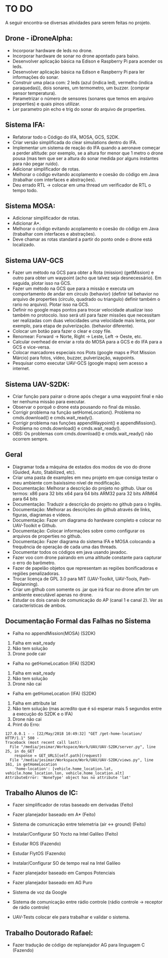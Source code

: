 # TO DO

A seguir encontra-se diversas atividades para serem feitas no projeto.

## Drone - iDroneAlpha:

* Incorporar hardware de leds no drone.
* Incorporar hardware de sonar no drone apontado para baixo.
* Desenvolver aplicação básica na Edison e Raspberry Pi para acender os leds.
* Desenvolver aplicação básica na Edison e Raspberry Pi para ler informações do sonar.
* Construir uma placa com: 2 leds (azul (indica led), vermelho (indica paraquedas)), dois sonares, um termometro, um buzzer. (comprar sensor temperatura).
* Parametrizar o número de sensores (sonares que temos em arquivo properties) e quais pinos utilizar.
* Ler parametro pin echo e trig do sonar do arquivo de properties.

## Sistema IFA:

* Refatorar todo o Código do IFA, MOSA, GCS, S2DK.
* Criar versão simplificada do clear simulations dentro do IFA.
* Implementar um sistema de reação do IFA quando a aeronave começar a perder altitude: por exemplo, se a altura for menor que 1 metro o drone pousa (mas tem que ser a altura do sonar medida por alguns instantes para não pegar ruído).
* Adicionar simplificador de rotas.
* Melhorar o código evitando acoplamento e coesão do código em Java (trabalhar com interfaces e abstrações).
* Deu errado RTL -> colocar em uma thread um verificador de RTL o tempo todo.

## Sistema MOSA:

* Adicionar simplificador de rotas.
* Adicionar A*.
* Melhorar o código evitando acoplamento e coesão do código em Java (trabalhar com interfaces e abstrações).
* Deve chamar as rotas standard a partir do ponto onde o drone está localizado.

## Sistema UAV-GCS

* Fazer um método na GCS para obter a Rota (mission) (getMission) e outro para obter um waypoint (acho que talvez seja desnecessário). Em seguida, plotar isso na GCS.
* Fazer um método na GCS que para a missão e executa um comportamento de andar em circulo (behavior) (definir tal behavior no arquivo de properties (circulo, quadrado ou triangulo) definir também o rario no arquivo). Plotar isso na GCS.
* Definir no google maps pontos para trocar velocidade atualizar isso também no protocolo. Isso será util para fazer missões que necessitam ser realizadas com duas velocidades uma velocidade mais lenta, por exemplo, para etapa de pulverização. (behavior diferente).
* Colocar um botão para fazer o clear e copy file.
* Renomear: Forward -> Norte, Right -> Leste, Left -> Oeste, etc.
* Calcular overhead de enviar a rota do MOSA para a GCS e do IFA para a GCS e vice-versa.
* Colocar marcadores especiais nos Plots (google maps e Plot Mission Márcio) para fotos, vídeo, buzzer, pulverização, waypoints.
* Pesquisar como executar UAV-GCS (google maps) sem acesso a internet.

## Sistema UAV-S2DK:

* Criar função para pairar o drone após chegar a uma waypoint final e não ter nenhuma missão para executar. 
* Observar o porquê o drone esta pousando no final da missão.
* Corrigir problema na função setHomeLocation(). Problema no cmds.download() e cmds.wait_ready().
* Corrigir problema nas funções appendWaypoint() e appendMission(). Problema no cmds.download() e cmds.wait_ready().
* OBS: Os problemas com cmds.download() e cmds.wait_ready() não ocorrem sempre.

## Geral

* Diagramar toda a máquina de estados dos modos de voo do drone (Guided, Auto, Stabilized, etc).
* Criar uma pasta de examples em meu projeto em que consiga testar o meu ambiente com baixíssimo nível de modificação. 
* Documentação: Melhorar a descrição do projeto no github.
    Usar os termos: 
        x86 para 32 bits
        x64 para 64 bits
        ARM32 para 32 bits
        ARM64 para 64 bits
* Documentação: Traduzir a descrição do projeto no github para o Inglês.
* Documentação: Melhorar as descrições do github através de links, figuras, diagramas e vídeos.
* Documentação: Fazer um diagrama do hardware completo e colocar no UAV-Toolkit e Github.
* Documentação: Colocar informações sobre como configurar os arquivos de properties no github.
* Documentação: Fazer diagrama do sistema IFA e MOSA colocando a frequência de operação de cada uma das threads.
* Documentar todos os códigos em java usando javadoc.
* Fazer voo com drone pairando em uma altitude constante para capturar o erro do barômetro.
* Fazer de papelão objetos que representam as regiões bonificadoras e regiões penalizadoras.
* Trocar licença de GPL 3.0 para MIT (UAV-Toolkit, UAV-Tools, Path-Replanning).
* Criar um github com somente os .jar que irá ficar no drone afim ter um ambiente executável apenas no drone.
* Estudar os dois canais de comunicação do AP (canal 1 e canal 2). Ver as características de ambos.

## Documentação Formal das Falhas no Sistema

* Falha no appendMission(MOSA) (S2DK)
1. Falha em wait_ready
2. Não tem solução
3. Drone pode cair

* Falha no getHomeLocation (IFA) (S2DK)
1. Falha em wait_ready
2. Não tem solução
3. Drone não cai

* Falha em getHomeLocation (IFA) (S2DK)
1. Falha em attribute lat
2. Não tem solução (mas acredito que é só esperar mais 5 segundos entre a execução do S2DK e o IFA)
3. Drone não cai
4. Print do Erro:
```
127.0.0.1 - - [22/May/2018 10:49:32] "GET /get-home-location/ HTTP/1.1" 500 -
Traceback (most recent call last):
  File "/media/jesimar/Workspace/Work/UAV/UAV-S2DK/server.py", line 25, in do_GET
    response = GET_URLS[self.path](request)
  File "/media/jesimar/Workspace/Work/UAV/UAV-S2DK/views.py", line 161, in getHomeLocation
    'home-location': [vehicle.home_location.lat, vehicle.home_location.lon, vehicle.home_location.alt]
AttributeError: 'NoneType' object has no attribute 'lat'
```

## Trabalho Alunos de IC:

* Fazer simplificador de rotas baseado em derivadas (Feito)
* Fazer planejador baseado em A* (Feito)
* Sistema de comunicação entre telemetria (air <-> ground) (Feito)
* Instalar/Configurar SO Yocto na Intel Galileo (Feito)
* Estudar ROS (Fazendo)
* Estudar FlytOS (Fazendo)

* Instalar/Configurar SO de tempo real na Intel Galileo 
* Fazer planejador baseado em Campos Potenciais
* Fazer planejador baseado em AG Puro
* Sistema de voz da Google
* Sistema de comunicação entre rádio controle (rádio controle -> receptor de rádio controle)
* UAV-Tests colocar ele para trabalhar e validar o sistema.

## Trabalho Doutorado Rafael:

* Fazer tradução de código de replanejador AG para linguagem C (Fazendo)
